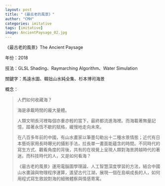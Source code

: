 ```yaml
---
layout: post
title: "《最古老的風景》"
author: "CMH"
categories: imitative
tags: [imitative]
image: AncientPaysage_02.jpg
---
```


《最古老的風景》The Ancient Paysage

年份：2018

技法：GLSL Shading、Raymarching Algorithm、Water Simulation

關鍵字：馬遠水圖、韓拙山水純全集、杉本博司海景

概念：
> 人們如何收藏海？
> 
> 海是承載時間的龐大量體。
> 
> 人類文明長河裡每個亦重亦輕的當下，最終都流進海裡。而海載著無量記憶，踏著永恆不歇的賦格，緩慢地走向未來。
> 
> 在八百多年前的中國，有山水畫家以筆墨勾勒出十二種水景情態；近代有日本藝術家用長時曝光的攝影手法，拉長單一畫面能蘊含的時間。不同時代的寫生方式、觀看角度的背後，共有的在視覺上呈現人類對海景跨越時代的著迷。而科技時代的人，又是如何看海？
> 
> 《最古老的風景》運用電腦圖學理論、人工智慧深度學習的方法，結合中國山水畫論與物理程序運算，遙望古代江湖，展現一個在島嶼成長的人，如何用程式寫生敘說對海的細微體察與情感寄寓。
